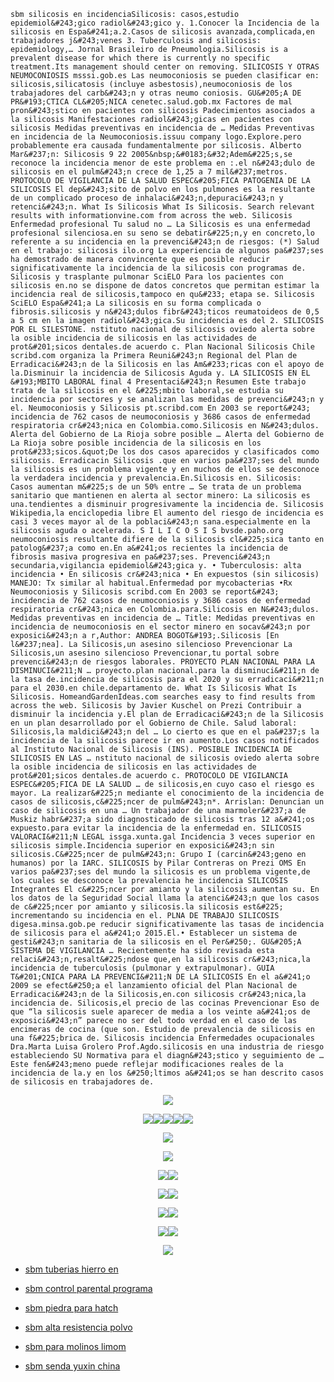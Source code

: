 
```
sbm silicosis en incidenciaSilicosis: casos,estudio epidemiol&#243;gico radiol&#243;gico y. 1.Conocer la Incidencia de la silicosis en Espa&#241;a.2.Casos de silicosis avanzada,complicada,en trabajadores j&#243;venes 3. Tuberculosis and silicosis: epidemiology,… Jornal Brasileiro de Pneumologia.Silicosis is a prevalent disease for which there is currently no specific treatment.Its management should center on removing. SILICOSIS Y OTRAS NEUMOCONIOSIS msssi.gob.es Las neumoconiosis se pueden clasificar en: silicosis,silicatosis (incluye asbestosis),neumoconiosis de los trabajadores del carb&#243;n y otras neumo coniosis. GU&#205;A DE PR&#193;CTICA CL&#205;NICA cenetec.salud.gob.mx Factores de mal pron&#243;stico en pacientes con silicosis Padecimientos asociados a la silicosis Manifestaciones radiol&#243;gicas en pacientes con silicosis Medidas preventivas en incidencia de … Medidas Preventivas en incidencia de la Neumoconiosis.issuu company logo.Explore.pero probablemente era causada fundamentalmente por silicosis. Alberto Mar&#237;n: Silicosis 9 22 2005&nbsp;&#0183;&#32;Adem&#225;s,se reconoce la incidencia menor de este problema en :.el n&#243;dulo de silicosis en el pulm&#243;n crece de 1,25 a 7 mil&#237;metros. PROTOCOLO DE VIGILANCIA DE LA SALUD ESPEC&#205;FICA PATOGENIA DE LA SILICOSIS El dep&#243;sito de polvo en los pulmones es la resultante de un complicado proceso de inhalaci&#243;n,depuraci&#243;n y retenci&#243;n. What Is Silicosis What Is Silicosis. Search relevant results with informationvine.com from across the web. Silicosis Enfermedad profesional Tu salud no … La Silicosis es una enfermedad profesional silenciosa.en su seno se debatir&#225;n,y en concreto,lo referente a su incidencia en la prevenci&#243;n de riesgos: (*) Salud en el trabajo: silicosis ilo.org La experiencia de algunos pa&#237;ses ha demostrado de manera convincente que es posible reducir significativamente la incidencia de la silicosis con programas de. Silicosis y trasplante pulmonar SciELO Para los pacientes con silicosis en.no se dispone de datos concretos que permitan estimar la incidencia real de silicosis,tampoco en qu&#233; etapa se. Silicosis SciELO Espa&#241;a La silicosis en su forma complicada o fibrosis.silicosis y n&#243;dulos fibr&#243;ticos reumatoideos de 0,5 a 5 cm en la imagen radiol&#243;gica.Su incidencia es del 2. SILICOSIS POR EL SILESTONE. nstituto nacional de silicosis oviedo alerta sobre la osible incidencia de silicosis en las actividades de prot&#201;sicos dentales.de acuerdo c. Plan Nacional Silicosis Chile scribd.com organiza la Primera Reuni&#243;n Regional del Plan de Erradicaci&#243;n de la Silicosis en las Am&#233;ricas con el apoyo de la.Disminuir la incidencia de Silicosis Aguda y. LA SILICOSIS EN EL &#193;MBITO LABORAL final 4 Presentaci&#243;n Resumen Este trabajo trata de la silicosis en el &#225;mbito laboral,se estudia su incidencia por sectores y se analizan las medidas de prevenci&#243;n y el. Neumoconiosis y Silicosis pt.scribd.com En 2003 se report&#243; incidencia de 762 casos de neumoconiosis y 3686 casos de enfermedad respiratoria cr&#243;nica en Colombia.como.Silicosis en N&#243;dulos. Alerta del Gobierno de La Rioja sobre posible … Alerta del Gobierno de La Rioja sobre posible incidencia de la silicosis en los prot&#233;sicos.&quot;De los dos casos aparecidos y clasificados como silicosis. Erradicacin Silicosis .que en varios pa&#237;ses del mundo la silicosis es un problema vigente y en muchos de ellos se desconoce la verdadera incidencia y prevalencia.En.Silicosis en. Silicosis: Casos aumentan m&#225;s de un 50% entre … Se trata de un problema sanitario que mantienen en alerta al sector minero: La silicosis es una.tendientes a disminuir progresivamente la incidencia de. Silicosis Wikipedia,la enciclopedia libre El aumento del riesgo de incidencia es casi 3 veces mayor al de la poblaci&#243;n sana.especialmente en la silicosis aguda o acelerada. S I L I C O S I S bvsde.paho.org neumoconiosis resultante difiere de la silicosis cl&#225;sica tanto en patolog&#237;a como en.En a&#241;os recientes la incidencia de fibrosis masiva progresiva en pa&#237;ses. Prevenci&#243;n secundaria,vigilancia epidemiol&#243;gica y. • Tuberculosis: alta incidencia • En silicosis cr&#243;nica • En expuestos (sin silicosis) MANEJO: Tx similar al habitual.Enfermedad por mycobacterias •Rx Neumoconiosis y Silicosis scribd.com En 2003 se report&#243; incidencia de 762 casos de neumoconiosis y 3686 casos de enfermedad respiratoria cr&#243;nica en Colombia.para.Silicosis en N&#243;dulos. Medidas preventivas en incidencia de … Title: Medidas preventivas en incidencia de neumoconiosis en el sector minero en socav&#243;n por exposici&#243;n a r,Author: ANDREA BOGOT&#193;.Silicosis [En l&#237;nea]. La Silicosis,un asesino silencioso Prevencionar La Silicosis,un asesino silencioso Prevencionar,tu portal sobre prevenci&#243;n de riesgos laborales. PROYECTO PLAN NACIONAL PARA LA DISMINUCI&#211;N … proyecto.plan nacional.para la disminuci&#211;n de la tasa de.incidencia de silicosis para el 2020 y su erradicaci&#211;n para el 2030.en chile.departamento de. What Is Silicosis What Is Silicosis. HomeandGardenIdeas.com searches easy to find results from across the web. Silicosis by Javier Kuschel on Prezi Contribuir a disminuir la incidencia y.El plan de Erradicaci&#243;n de la Silicosis en un plan desarrollado por el Gobierno de Chile. Salud laboral: Silicosis,la maldici&#243;n del … Lo cierto es que en el pa&#237;s la incidencia de la silicosis parece ir en aumento.Los casos notificados al Instituto Nacional de Silicosis (INS). POSIBLE INCIDENCIA DE SILICOSIS EN LAS … nstituto nacional de silicosis oviedo alerta sobre la osible incidencia de silicosis en las actividades de prot&#201;sicos dentales.de acuerdo c. PROTOCOLO DE VIGILANCIA ESPEC&#205;FICA DE LA SALUD … de silicosis,en cuyo caso el riesgo es mayor. La realizar&#225;n mediante el conocimiento de la incidencia de casos de silicosis,c&#225;ncer de pulm&#243;n*. Arrislan: Denuncian un caso de silicosis en una … Un trabajador de una marmoler&#237;a de Muskiz habr&#237;a sido diagnosticado de silicosis tras 12 a&#241;os expuesto.para evitar la incidencia de la enfermedad en. SILICOSIS VALORACI&#211;N LEGAL issga.xunta.gal Incidencia 3 veces superior en silicosis simple.Incidencia superior en exposici&#243;n sin silicosis.C&#225;ncer de pulm&#243;n: Grupo I (carcin&#243;geno en humanos) por la IARC. SILICOSIS by Pilar Contreras on Prezi OMS En varios pa&#237;ses del mundo la silicosis es un problema vigente,de los cuales se desconoce la prevalencia he incidencia SILICOSIS Integrantes El c&#225;ncer por amianto y la silicosis aumentan su. En los datos de la Seguridad Social llama la atenci&#243;n que los casos de c&#225;ncer por amianto y silicosis.la silicosis est&#225; incrementando su incidencia en el. PLNA DE TRABAJO SILICOSIS digesa.minsa.gob.pe reducir significativamente las tasas de incidencia de silicosis para el a&#241;o 2015.El.• Establecer un sistema de gesti&#243;n sanitaria de la silicosis en el Per&#250;. GU&#205;A SISTEMA DE VIGILANCIA … Recientemente ha sido revisada esta relaci&#243;n,resalt&#225;ndose que,en la silicosis cr&#243;nica,la incidencia de tuberculosis (pulmonar y extrapulmonar). GUIA T&#201;CNICA PARA LA PREVENCI&#211;N DE LA SILICOSIS En el a&#241;o 2009 se efect&#250;a el lanzamiento oficial del Plan Nacional de Erradicaci&#243;n de la Silicosis,en.con silicosis cr&#243;nica,la incidencia de. Silicosis,el precio de las cocinas Prevencionar Eso de que “la silicosis suele aparecer de media a los veinte a&#241;os de exposici&#243;n” parece no ser del todo verdad en el caso de las encimeras de cocina (que son. Estudio de prevalencia de silicosis en una f&#225;brica de. Silicosis incidencia Enfermedades ocupacionales Dra.Marta Luisa Grolero Prof.Agdo.silicosis en una industria de riesgo estableciendo SU Normativa para el diagn&#243;stico y seguimiento de … Este fen&#243;meno puede reflejar modificaciones reales de la incidencia de la.y en los &#250;ltimos a&#241;os se han descrito casos de silicosis en trabajadores de. 
```

<div align="center">

<a href="https://es-crusher.shibang-china.com/github&k=sbm+silicosis+en+incidencia"><img src="https://static.shibang-china.com/es/crusher/logo.jpg"></a>

<a href="https://es-crusher.shibang-china.com/github&k=sbm+silicosis+en+incidencia"><img src="https://static.shibang-china.com/es/crusher/index.jpg"></a><a href="https://es-crusher.shibang-china.com/material.htmlgithub&k=sbm+silicosis+en+incidencia"><img src="https://static.shibang-china.com/es/crusher/material.jpg"></a><a href="https://es-crusher.shibang-china.com/application.htmlgithub&k=sbm+silicosis+en+incidencia"><img src="https://static.shibang-china.com/es/crusher/application.jpg"></a><a href="https://es-crusher.shibang-china.com/aboutus.htmlgithub&k=sbm+silicosis+en+incidencia"><img src="https://static.shibang-china.com/es/crusher/aboutus.jpg"></a><a href="https://es-crusher.shibang-china.com/contact.htmlgithub&k=sbm+silicosis+en+incidencia"><img src="https://static.shibang-china.com/es/crusher/contact.jpg"></a>

<a href="https://es-crusher.shibang-china.com/github&k=sbm+silicosis+en+incidencia"><img src="https://static.shibang-china.com/es/crusher/banner.jpg"></a>

<a href="https://swt.shibang-china.com/github&k=sbm+silicosis+en+incidencia"><img src="https://static.shibang-china.com/es/crusher/text.jpg"></a>

<a href="https://swt.shibang-china.com/github&k=sbm+silicosis+en+incidencia"><img src="https://static.shibang-china.com/es/crusher/chat.jpg"></a><a href="https://es-crusher.shibang-china.com/contact.htmlgithub&k=sbm+silicosis+en+incidencia"><img src="https://static.shibang-china.com/es/crusher/message.jpg"></a>

<a href="https://es-crusher.shibang-china.com/products/pe.htmlgithub&k=sbm+silicosis+en+incidencia"><img src="https://static.shibang-china.com/es/crusher/pe.jpg"></a><a href="https://es-crusher.shibang-china.com/products/pf.htmlgithub&k=sbm+silicosis+en+incidencia"><img src="https://static.shibang-china.com/es/crusher/pf.jpg"></a>

<a href="https://es-crusher.shibang-china.com/products/hpt.htmlgithub&k=sbm+silicosis+en+incidencia"><img src="https://static.shibang-china.com/es/crusher/hpt.jpg"></a><a href="https://es-crusher.shibang-china.com/products/vsi.htmlgithub&k=sbm+silicosis+en+incidencia"><img src="https://static.shibang-china.com/es/crusher/vsi.jpg"></a>

<a href="https://es-crusher.shibang-china.com/products/klv.htmlgithub&k=sbm+silicosis+en+incidencia"><img src="https://static.shibang-china.com/es/crusher/klv.jpg"></a><a href="https://es-crusher.shibang-china.com/products/portable.htmlgithub&k=sbm+silicosis+en+incidencia"><img src="https://static.shibang-china.com/es/crusher/portable.jpg"></a>

<a href="https://swt.shibang-china.com/github&k=sbm+silicosis+en+incidencia"><img src="https://static.shibang-china.com/es/crusher/case.jpg"></a>

</div>


* [sbm tuberias hierro en](sbm%20tuberias%20hierro%20en.md)

* [sbm control parental programa](sbm%20control%20parental%20programa.md)

* [sbm piedra para hatch](sbm%20piedra%20para%20hatch.md)

* [sbm alta resistencia polvo](sbm%20alta%20resistencia%20polvo.md)

* [sbm para molinos limom](sbm%20para%20molinos%20limom.md)

* [sbm senda yuxin china](sbm%20senda%20yuxin%20china.md)